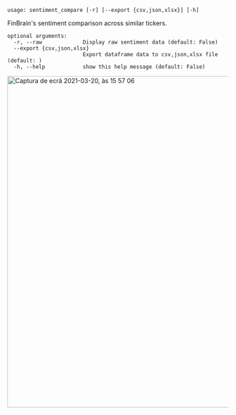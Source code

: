 ```text
usage: sentiment_compare [-r] [--export {csv,json,xlsx}] [-h]
```

FinBrain's sentiment comparison across similar tickers.

```
optional arguments:
  -r, --raw             Display raw sentiment data (default: False)
  --export {csv,json,xlsx}
                        Export dataframe data to csv,json,xlsx file (default: )
  -h, --help            show this help message (default: False)
```

<img width="754" alt="Captura de ecrã 2021-03-20, às 15 57 06" src="https://user-images.githubusercontent.com/25267873/111920503-45ba7e00-8a87-11eb-9a5c-aefb20793f7f.png">
